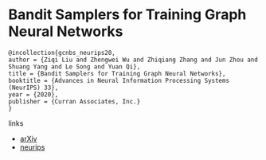 # Bandit Samplers for Training Graph Neural Networks

```
@incollection{gcnbs_neurips20,
author = {Ziqi Liu and Zhengwei Wu and Zhiqiang Zhang and Jun Zhou and Shuang Yang and Le Song and Yuan Qi},
title = {Bandit Samplers for Training Graph Neural Networks},
booktitle = {Advances in Neural Information Processing Systems (NeurIPS) 33},
year = {2020},
publisher = {Curran Associates, Inc.}
}
```

links
- [arXiv](https://arxiv.org/abs/2006.05806)
- [neurips](https://nips.cc/Conferences/2020/ScheduleMultitrack?event=18530)
